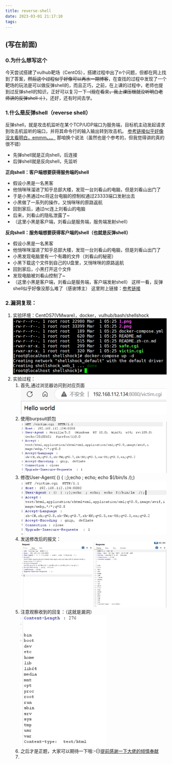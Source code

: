 ```yaml
---
title: reverse-shell
date: 2023-03-01 21:17:10
tags:
---
```

## (写在前面)
### 0.为什么想写这个
今天尝试搭建了vulhub靶场（CentOS），搭建过程中出了n个问题，但都在网上找到了答案，~~然后这个过程似乎好像可以再水一期博客~~，在查找的过程中发现了一个靶场的玩法是可以做反弹shell的，而且正巧，之前，在上课的过程中，老师也提到过反弹shell的知识，正好可以复习一下~~（现在看来，我上课压根就没听明白老师讲的反弹shell :{ ）~~，还好，还有时间去学。


### 1.什么是反弹shell（reverse shell）
反弹shell，就是攻击机监听在某个TCP/UDP端口为服务端，目标机主动发起请求到攻击机监听的端口，并将其命令行的输入输出转到攻击机。
[参考链接似乎好像没太看明白，emmm。。。](https://cloud.tencent.com/developer/article/1818091)
那咱换个说法（虽然也是个参考的，但我觉得讲的真的很不错）
- 先弹shell就是正向shell，后连接
- 后弹shell就是反向shell，先监听

**正向shell：客户端想要获得服务端的shell**
- 假设小黑是一名黑客
- 他悄咪咪溜进了知乎总部大楼，发现一台刘看山的电脑，但是刘看山出门了
- 于是小黑通过nc将这台电脑的控制权通过23333端口发射出去
- 小黑做了一系列的操作，又悄咪咪的原路返航
- 回到家后，通过nc连上刘看山的电脑
- 后来，刘看山的隐私泄露了~
- （这里小黑是客户端，刘看山是服务端，服务端发射shell）

**反向shell：服务端想要获得客户端的shell（也就是反弹shell）**
- 假设小黑是一名黑客
- 他悄咪咪溜进了知乎总部大楼，发现一台刘看山的电脑，但是刘看山出门了
- 小黑发现电脑里有一个有趣的文件（刘看山的秘密）
- 小黑下载这个文件到自己的U盘里，又悄咪咪的原路返航
- 回到家后，小黑打开这个文件
- 发现电脑被刘看山控制了~
- （这里小黑是客户端，刘看山是服务端，客户端发射shell）
这样一看，反弹shell似乎好像没那么难了（感谢博主）
这里附上链接：[参考链接](https://zhuanlan.zhihu.com/p/166165803)
### 2.漏洞复现：
1. 实验环境：CentOS7(VMware)，docker，vulhub/bash/shellshock
![图例1](/image/reverse-shell.png)
2. 实验过程：
	1. 首先,通过浏览器访问到对应页面![图例2](/image/first-step.png)
	2. 使用burpsuit抓包![图例3](/image/second-step.png)
	3. 修改User-Agent( () { :;};echo ; echo; echo $(/bin/ls /);)![图例4](/image/third-step.png)
	4. 发送修改后的报文：![图例5](/image/fourth-step.png)
	5. 注意观察收到的回复：（这就是漏洞）![回复结果](/image/response.png)
	6. 之后才是正题，大家可以期待一下哦:-(|)[提前感谢一下大佬的倾情奉献](https://blog.csdn.net/weixin_43071873/article/details/110233234?spm=1001.2101.3001.6661.1&utm_medium=distribute.pc_relevant_t0.none-task-blog-2%7Edefault%7ECTRLIST%7ERate-1-110233234-blog-124807426.pc_relevant_3mothn_strategy_recovery&depth_1-utm_source=distribute.pc_relevant_t0.none-task-blog-2%7Edefault%7ECTRLIST%7ERate-1-110233234-blog-124807426.pc_relevant_3mothn_strategy_recovery&utm_relevant_index=1)
	7. 